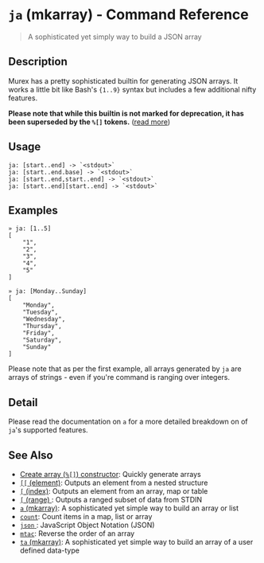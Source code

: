 # `ja` (mkarray) - Command Reference

> A sophisticated yet simply way to build a JSON array

## Description

Murex has a pretty sophisticated builtin for generating JSON arrays.
It works a little bit like Bash's `{1..9}` syntax but includes a few
additional nifty features.

**Please note that while this builtin is not marked for deprecation, it has
been superseded by the `%[]` tokens.** ([read more](../parser/create-array.md))

## Usage

    ja: [start..end] -> `<stdout>`
    ja: [start..end.base] -> `<stdout>`
    ja: [start..end,start..end] -> `<stdout>`
    ja: [start..end][start..end] -> `<stdout>`

## Examples

    » ja: [1..5]
    [
        "1",
        "2",
        "3",
        "4",
        "5"
    ]

    » ja: [Monday..Sunday]
    [
        "Monday",
        "Tuesday",
        "Wednesday",
        "Thursday",
        "Friday",
        "Saturday",
        "Sunday"
    ]

Please note that as per the first example, all arrays generated by `ja` are
arrays of strings - even if you're command is ranging over integers.

## Detail

Please read the documentation on `a` for a more detailed breakdown on of
`ja`'s supported features.

## See Also

- [Create array (`%[]`) constructor](../parser/create-array.md):
  Quickly generate arrays
- [`[[` (element)](../commands/element.md):
  Outputs an element from a nested structure
- [`[` (index)](../commands/index.md):
  Outputs an element from an array, map or table
- [`[` (range) ](../commands/range.md):
  Outputs a ranged subset of data from STDIN
- [`a` (mkarray)](../commands/a.md):
  A sophisticated yet simple way to build an array or list
- [`count`](../commands/count.md):
  Count items in a map, list or array
- [`json` ](../types/json.md):
  JavaScript Object Notation (JSON)
- [`mtac`](../commands/mtac.md):
  Reverse the order of an array
- [`ta` (mkarray)](../commands/ta.md):
  A sophisticated yet simple way to build an array of a user defined data-type
